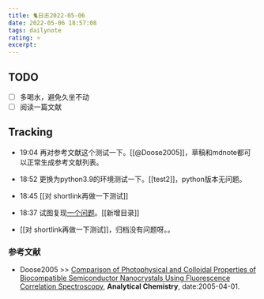 ```yaml
---
title: 🐈日志2022-05-06
date: 2022-05-06 18:57:08
tags: dailynote
rating: ⭐️
excerpt: 
---
```

## TODO
- [ ] 多喝水，避免久坐不动
- [ ] 阅读一篇文献

## Tracking

- 19:04 再对参考文献这个测试一下。[[@Doose2005]]，草稿和mdnote都可以正常生成参考文献列表。

- 18:52 更换为python3.9的环境测试一下。[[test2]]，python版本无问题。

- 18:45 [[对 shortlink再做一下测试]]

- 18:37 试图复现[一个问题](https://github.com/sheldonxxd/obsidian_vault_template_for_researcher/issues/15)。[[新增目录]]

- [[对 shortlink再做一下测试]]，归档没有问题呀。。


### 参考文献

- Doose2005 >> [Comparison of Photophysical and Colloidal Properties of Biocompatible Semiconductor Nanocrystals Using Fluorescence Correlation Spectroscopy](https://doi.org/10.1021/ac050035n), **Analytical Chemistry**, date:2005-04-01.